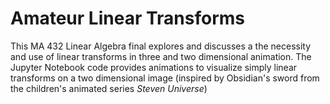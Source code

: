 # Amateur Linear Transforms 

This MA 432 Linear Algebra final explores and discusses a
the necessity and use of linear transforms in three and two 
dimensional animation. The Jupyter Notebook code provides animations 
to visualize simply linear transforms on a two dimensional 
image (inspired by Obsidian's sword from the children's 
animated series _Steven Universe_) 
